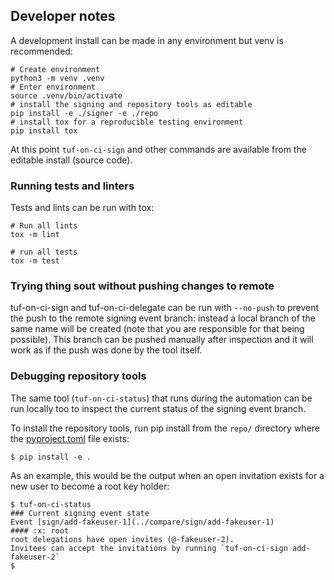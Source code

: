 ## Developer notes

A development install can be made in any environment but venv is recommended:

```shell
# Create environment
python3 -m venv .venv
# Enter environment
source .venv/bin/activate
# install the signing and repository tools as editable
pip install -e ./signer -e ./repo
# install tox for a reproducible testing environment
pip install tox
```

At this point `tuf-on-ci-sign` and other commands are available from the editable install (source code).

### Running tests and linters

Tests and lints can be run with tox:

```shell
# Run all lints
tox -m lint

# run all tests
tox -m test
```

### Trying thing sout without pushing changes to remote

tuf-on-ci-sign and tuf-on-ci-delegate can be run with `--no-push` to prevent the push to
the remote signing event branch: instead a local branch of the same name will be created
(note that you are responsible for that being possible). This branch can be pushed
manually after inspection and it will work as if the push was done by the tool itself.

### Debugging repository tools

The same tool (`tuf-on-ci-status`) that runs during the automation
can be run locally too to inspect the current status of the signing
event branch.

To install the repository tools, run pip install from the
`repo/` directory where the
[pyproject.toml](repo/pyproject.toml) file exists:

```shell
$ pip install -e .
```

As an example, this would be the output when an open invitation exists
for a new user to become a root key holder:

```shell
$ tuf-on-ci-status
### Current signing event state
Event [sign/add-fakeuser-1](../compare/sign/add-fakeuser-1)
#### :x: root
root delegations have open invites (@-fakeuser-2).
Invitees can accept the invitations by running `tuf-on-ci-sign add-fakeuser-2`
$
```
